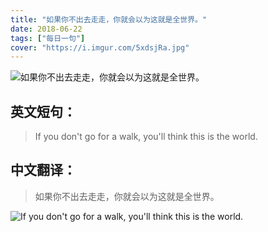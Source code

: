 ```yaml
---
title: "如果你不出去走走，你就会以为这就是全世界。"
date: 2018-06-22
tags: ["每日一句"]
cover: "https://i.imgur.com/5xdsjRa.jpg"
---
```


![如果你不出去走走，你就会以为这就是全世界。](https://i.imgur.com/R8cHOq0.jpg)

## 英文短句：
> If you don't go for a walk, you'll think this is the world.

<!--more-->

## 中文翻译：
> 如果你不出去走走，你就会以为这就是全世界。

![If you don't go for a walk, you'll think this is the world.](https://i.imgur.com/BZQldDb.jpg)

